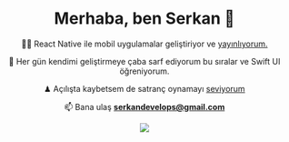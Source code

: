 <h1 align="center"> Merhaba, ben Serkan 👋</h1>




 <div align="center"> 
   
  👨‍🚀 React Native ile mobil uygulamalar geliştiriyor ve <a target="_blank" href="https://play.google.com/store/apps/developer?id=serkandevelops">yayınlıyorum.</a>
  <div/>

 🚀 Her gün kendimi geliştirmeye çaba sarf ediyorum bu sıralar ve Swift UI öğreniyorum. 

 ♟ Açılışta kaybetsem de satranç oynamayı <a target="_blank"  href="https://lichess.org/@/SerkanChess99">seviyorum</a> 

  📫 Bana ulaş **serkandevelops@gmail.com**



![](https://i.giphy.com/media/kBhgPVLVQzpXa/giphy.webp)


